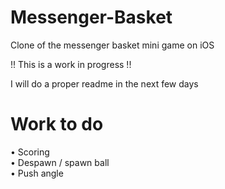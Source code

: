 # Messenger-Basket
Clone of the messenger basket mini game on iOS


!! This is a work in progress !! 


I will do a proper readme in the next few days



# Work to do 

• Scoring<br/>
• Despawn / spawn ball<br/>
• Push angle


